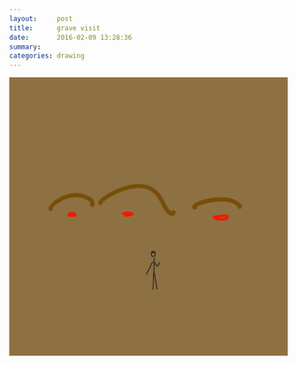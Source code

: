 ```yaml
---
layout:     post
title:      grave visit
date:       2016-02-09 13:28:36
summary:    
categories: drawing
---
```

![grave visit](/images/diary/grave-visit.png "ah, the histoy.")
